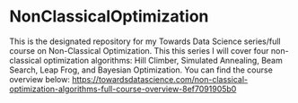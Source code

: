 # NonClassicalOptimization

This is the designated repository for my Towards Data Science series/full course on Non-Classical Optimization. This this series I will cover four non-classical optimization algorithms: Hill Climber, Simulated Annealing, Beam Search, Leap Frog, and Bayesian Optimization. You can find the course overview below: https://towardsdatascience.com/non-classical-optimization-algorithms-full-course-overview-8ef7091905b0

